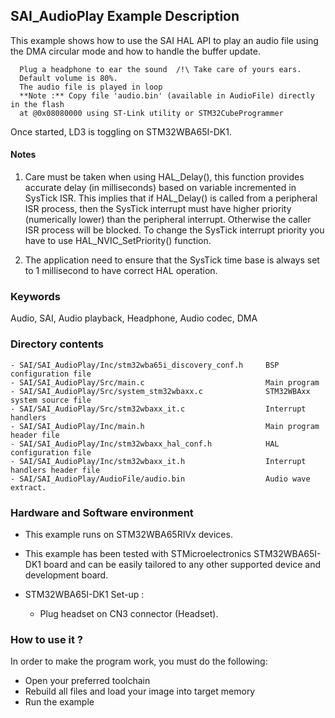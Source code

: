 ## <b>SAI_AudioPlay Example Description</b>

This example shows how to use the SAI HAL API to play an audio file using the DMA
circular mode and how to handle the buffer update.

      Plug a headphone to ear the sound  /!\ Take care of yours ears.
      Default volume is 80%.
      The audio file is played in loop
      **Note :** Copy file 'audio.bin' (available in AudioFile) directly in the flash
      at @0x08080000 using ST-Link utility or STM32CubeProgrammer

Once started, LD3 is toggling on STM32WBA65I-DK1.

#### <b>Notes</b>

 1. Care must be taken when using HAL_Delay(), this function provides accurate
    delay (in milliseconds) based on variable incremented in SysTick ISR. This
    implies that if HAL_Delay() is called from a peripheral ISR process, then
    the SysTick interrupt must have higher priority (numerically lower)
    than the peripheral interrupt. Otherwise the caller ISR process will be blocked.
    To change the SysTick interrupt priority you have to use HAL_NVIC_SetPriority() function.

 2. The application need to ensure that the SysTick time base is always set to 1 millisecond
    to have correct HAL operation.

### <b>Keywords</b>

Audio, SAI, Audio playback, Headphone, Audio codec, DMA

### <b>Directory contents</b>

    - SAI/SAI_AudioPlay/Inc/stm32wba65i_discovery_conf.h     BSP configuration file
    - SAI/SAI_AudioPlay/Src/main.c                           Main program
    - SAI/SAI_AudioPlay/Src/system_stm32wbaxx.c              STM32WBAxx system source file
    - SAI/SAI_AudioPlay/Src/stm32wbaxx_it.c                  Interrupt handlers
    - SAI/SAI_AudioPlay/Inc/main.h                           Main program header file
    - SAI/SAI_AudioPlay/Inc/stm32wbaxx_hal_conf.h            HAL configuration file
    - SAI/SAI_AudioPlay/Inc/stm32wbaxx_it.h                  Interrupt handlers header file
    - SAI/SAI_AudioPlay/AudioFile/audio.bin                  Audio wave extract.


### <b>Hardware and Software environment</b>

  - This example runs on STM32WBA65RIVx devices.

  - This example has been tested with STMicroelectronics STM32WBA65I-DK1
    board and can be easily tailored to any other supported device
    and development board.

  - STM32WBA65I-DK1 Set-up :
    - Plug headset on CN3 connector (Headset).

### <b>How to use it ?</b>

In order to make the program work, you must do the following:

 - Open your preferred toolchain
 - Rebuild all files and load your image into target memory
 - Run the example



